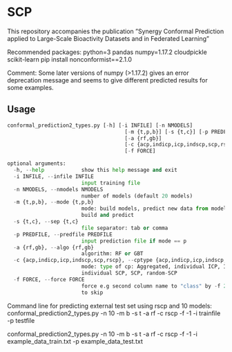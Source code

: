 # SCP
This repository accompanies the publication ”Synergy Conformal Prediction applied to Large-Scale Bioactivity Datasets and in Federated Learning”

Recommended packages:
python=3 pandas numpy=1.17.2 cloudpickle scikit-learn
pip install nonconformist==2.1.0

Comment:
Some later versions of numpy (>1.17.2) gives an error deprecation message and seems to give different predicted results for some examples.


## Usage
```python
conformal_prediction2_types.py [-h] [-i INFILE] [-n NMODELS]
                                      [-m {t,p,b}] [-s {t,c}] [-p PREDFILE]
                                      [-a {rf,gb}]
                                      [-c {acp,indicp,icp,indscp,scp,rscp}]
                                      [-f FORCE]

optional arguments:
  -h, --help            show this help message and exit
  -i INFILE, --infile INFILE
                        input training file
  -n NMODELS, --nmodels NMODELS
                        number of models (default 20 models)
  -m {t,p,b}, --mode {t,p,b}
                        mode: build models, predict new data from models, both
                        build and predict
  -s {t,c}, --sep {t,c}
                        file separator: tab or comma
  -p PREDFILE, --predfile PREDFILE
                        input prediction file if mode == p
  -a {rf,gb}, --algo {rf,gb}
                        algorithm: RF or GBT
  -c {acp,indicp,icp,indscp,scp,rscp}, --cptype {acp,indicp,icp,indscp,scp,rscp}
                        mode: type of cp: Aggregated, individual ICP, ICP,
                        individual SCP, SCP, random-SCP
  -f FORCE, --force FORCE
                        force e.g second column name to "class" by -f 2, f < 0
                        to skip
```

Command line for predicting external test set using rscp and 10 models:
conformal_prediction2_types.py -n 10 -m b -s t -a rf -c rscp -f -1 -i trainfile -p testfile 

conformal_prediction2_types.py -n 10 -m b -s t -a rf -c rscp -f -1 -i example_data_train.txt -p example_data_test.txt
